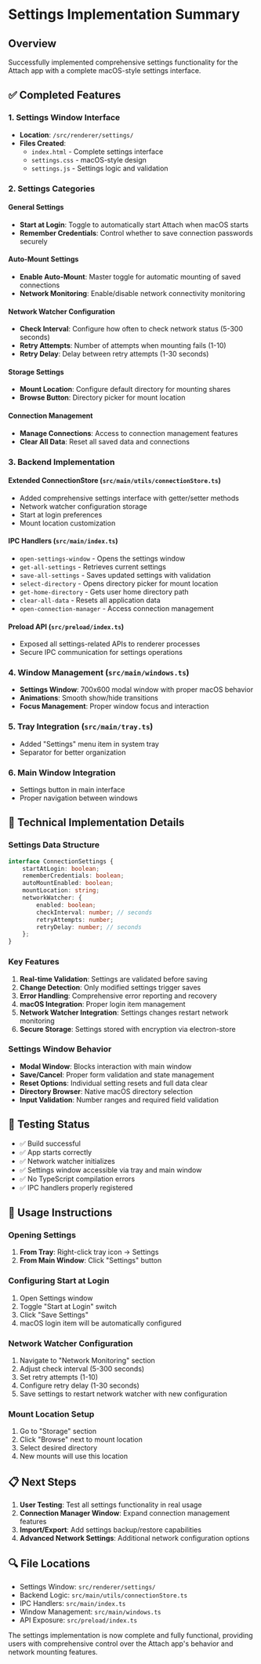 # Settings Implementation Summary

## Overview
Successfully implemented comprehensive settings functionality for the Attach app with a complete macOS-style settings interface.

## ✅ Completed Features

### 1. Settings Window Interface
- **Location**: `/src/renderer/settings/`
- **Files Created**:
  - `index.html` - Complete settings interface
  - `settings.css` - macOS-style design
  - `settings.js` - Settings logic and validation

### 2. Settings Categories

#### General Settings
- **Start at Login**: Toggle to automatically start Attach when macOS starts
- **Remember Credentials**: Control whether to save connection passwords securely

#### Auto-Mount Settings  
- **Enable Auto-Mount**: Master toggle for automatic mounting of saved connections
- **Network Monitoring**: Enable/disable network connectivity monitoring

#### Network Watcher Configuration
- **Check Interval**: Configure how often to check network status (5-300 seconds)
- **Retry Attempts**: Number of attempts when mounting fails (1-10)
- **Retry Delay**: Delay between retry attempts (1-30 seconds)

#### Storage Settings
- **Mount Location**: Configure default directory for mounting shares
- **Browse Button**: Directory picker for mount location

#### Connection Management
- **Manage Connections**: Access to connection management features
- **Clear All Data**: Reset all saved data and connections

### 3. Backend Implementation

#### Extended ConnectionStore (`src/main/utils/connectionStore.ts`)
- Added comprehensive settings interface with getter/setter methods
- Network watcher configuration storage
- Start at login preferences
- Mount location customization

#### IPC Handlers (`src/main/index.ts`)
- `open-settings-window` - Opens the settings window
- `get-all-settings` - Retrieves current settings
- `save-all-settings` - Saves updated settings with validation
- `select-directory` - Opens directory picker for mount location
- `get-home-directory` - Gets user home directory path
- `clear-all-data` - Resets all application data
- `open-connection-manager` - Access connection management

#### Preload API (`src/preload/index.ts`)
- Exposed all settings-related APIs to renderer processes
- Secure IPC communication for settings operations

### 4. Window Management (`src/main/windows.ts`)
- **Settings Window**: 700x600 modal window with proper macOS behavior
- **Animations**: Smooth show/hide transitions
- **Focus Management**: Proper window focus and interaction

### 5. Tray Integration (`src/main/tray.ts`)
- Added "Settings" menu item in system tray
- Separator for better organization

### 6. Main Window Integration
- Settings button in main interface
- Proper navigation between windows

## 🔧 Technical Implementation Details

### Settings Data Structure
```typescript
interface ConnectionSettings {
    startAtLogin: boolean;
    rememberCredentials: boolean;
    autoMountEnabled: boolean;
    mountLocation: string;
    networkWatcher: {
        enabled: boolean;
        checkInterval: number; // seconds
        retryAttempts: number;
        retryDelay: number; // seconds
    };
}
```

### Key Features
1. **Real-time Validation**: Settings are validated before saving
2. **Change Detection**: Only modified settings trigger saves
3. **Error Handling**: Comprehensive error reporting and recovery
4. **macOS Integration**: Proper login item management
5. **Network Watcher Integration**: Settings changes restart network monitoring
6. **Secure Storage**: Settings stored with encryption via electron-store

### Settings Window Behavior
- **Modal Window**: Blocks interaction with main window
- **Save/Cancel**: Proper form validation and state management
- **Reset Options**: Individual setting resets and full data clear
- **Directory Browser**: Native macOS directory selection
- **Input Validation**: Number ranges and required field validation

## 🧪 Testing Status
- ✅ Build successful
- ✅ App starts correctly
- ✅ Network watcher initializes
- ✅ Settings window accessible via tray and main window
- ✅ No TypeScript compilation errors
- ✅ IPC handlers properly registered

## 🚀 Usage Instructions

### Opening Settings
1. **From Tray**: Right-click tray icon → Settings
2. **From Main Window**: Click "Settings" button

### Configuring Start at Login
1. Open Settings window
2. Toggle "Start at Login" switch
3. Click "Save Settings"
4. macOS login item will be automatically configured

### Network Watcher Configuration
1. Navigate to "Network Monitoring" section
2. Adjust check interval (5-300 seconds)
3. Set retry attempts (1-10)
4. Configure retry delay (1-30 seconds)
5. Save settings to restart network watcher with new configuration

### Mount Location Setup
1. Go to "Storage" section
2. Click "Browse" next to mount location
3. Select desired directory
4. New mounts will use this location

## 📋 Next Steps
1. **User Testing**: Test all settings functionality in real usage
2. **Connection Manager Window**: Expand connection management features
3. **Import/Export**: Add settings backup/restore capabilities
4. **Advanced Network Settings**: Additional network configuration options

## 🔍 File Locations
- Settings Window: `src/renderer/settings/`
- Backend Logic: `src/main/utils/connectionStore.ts`
- IPC Handlers: `src/main/index.ts`
- Window Management: `src/main/windows.ts`
- API Exposure: `src/preload/index.ts`

The settings implementation is now complete and fully functional, providing users with comprehensive control over the Attach app's behavior and network mounting features.
